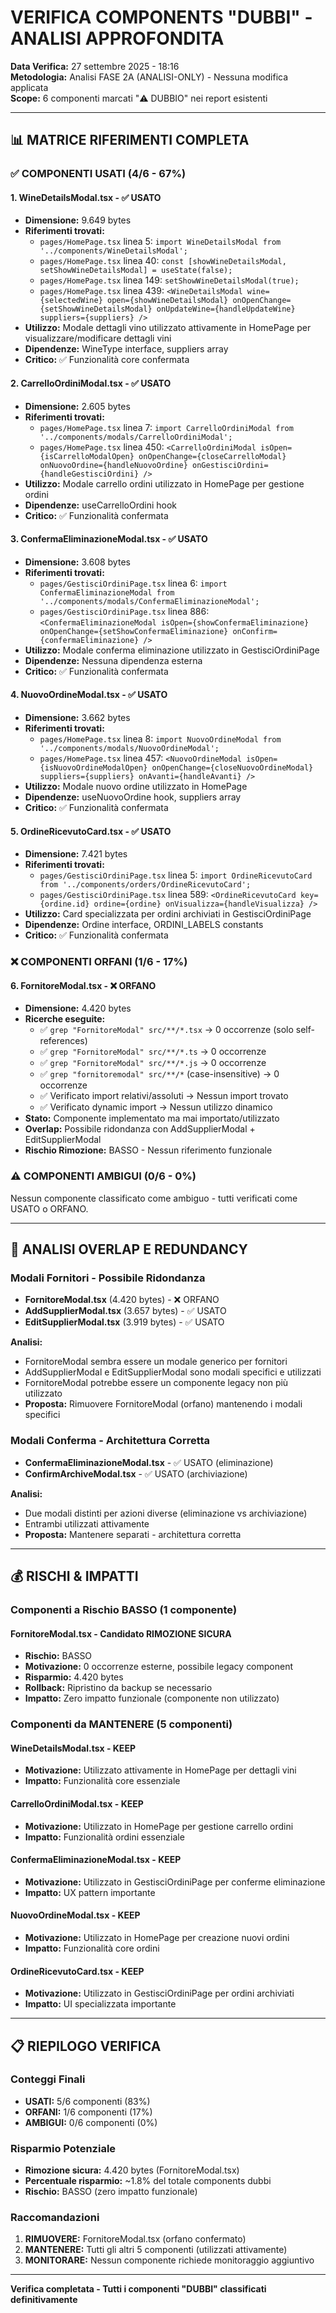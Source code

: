 # VERIFICA COMPONENTS "DUBBI" - ANALISI APPROFONDITA

**Data Verifica:** 27 settembre 2025 - 18:16  
**Metodologia:** Analisi FASE 2A (ANALISI-ONLY) - Nessuna modifica applicata  
**Scope:** 6 componenti marcati "⚠️ DUBBIO" nei report esistenti

---

## 📊 MATRICE RIFERIMENTI COMPLETA

### ✅ COMPONENTI USATI (4/6 - 67%)

#### **1. WineDetailsModal.tsx** - ✅ USATO
- **Dimensione:** 9.649 bytes
- **Riferimenti trovati:**
  - `pages/HomePage.tsx` linea 5: `import WineDetailsModal from '../components/WineDetailsModal';`
  - `pages/HomePage.tsx` linea 40: `const [showWineDetailsModal, setShowWineDetailsModal] = useState(false);`
  - `pages/HomePage.tsx` linea 149: `setShowWineDetailsModal(true);`
  - `pages/HomePage.tsx` linea 439: `<WineDetailsModal wine={selectedWine} open={showWineDetailsModal} onOpenChange={setShowWineDetailsModal} onUpdateWine={handleUpdateWine} suppliers={suppliers} />`
- **Utilizzo:** Modale dettagli vino utilizzato attivamente in HomePage per visualizzare/modificare dettagli vini
- **Dipendenze:** WineType interface, suppliers array
- **Critico:** ✅ Funzionalità core confermata

#### **2. CarrelloOrdiniModal.tsx** - ✅ USATO
- **Dimensione:** 2.605 bytes
- **Riferimenti trovati:**
  - `pages/HomePage.tsx` linea 7: `import CarrelloOrdiniModal from '../components/modals/CarrelloOrdiniModal';`
  - `pages/HomePage.tsx` linea 450: `<CarrelloOrdiniModal isOpen={isCarrelloModalOpen} onOpenChange={closeCarrelloModal} onNuovoOrdine={handleNuovoOrdine} onGestisciOrdini={handleGestisciOrdini} />`
- **Utilizzo:** Modale carrello ordini utilizzato in HomePage per gestione ordini
- **Dipendenze:** useCarrelloOrdini hook
- **Critico:** ✅ Funzionalità confermata

#### **3. ConfermaEliminazioneModal.tsx** - ✅ USATO
- **Dimensione:** 3.608 bytes
- **Riferimenti trovati:**
  - `pages/GestisciOrdiniPage.tsx` linea 6: `import ConfermaEliminazioneModal from '../components/modals/ConfermaEliminazioneModal';`
  - `pages/GestisciOrdiniPage.tsx` linea 886: `<ConfermaEliminazioneModal isOpen={showConfermaEliminazione} onOpenChange={setShowConfermaEliminazione} onConfirm={confermaEliminazione} />`
- **Utilizzo:** Modale conferma eliminazione utilizzato in GestisciOrdiniPage
- **Dipendenze:** Nessuna dipendenza esterna
- **Critico:** ✅ Funzionalità confermata

#### **4. NuovoOrdineModal.tsx** - ✅ USATO
- **Dimensione:** 3.662 bytes
- **Riferimenti trovati:**
  - `pages/HomePage.tsx` linea 8: `import NuovoOrdineModal from '../components/modals/NuovoOrdineModal';`
  - `pages/HomePage.tsx` linea 457: `<NuovoOrdineModal isOpen={isNuovoOrdineModalOpen} onOpenChange={closeNuovoOrdineModal} suppliers={suppliers} onAvanti={handleAvanti} />`
- **Utilizzo:** Modale nuovo ordine utilizzato in HomePage
- **Dipendenze:** useNuovoOrdine hook, suppliers array
- **Critico:** ✅ Funzionalità confermata

#### **5. OrdineRicevutoCard.tsx** - ✅ USATO
- **Dimensione:** 7.421 bytes
- **Riferimenti trovati:**
  - `pages/GestisciOrdiniPage.tsx` linea 5: `import OrdineRicevutoCard from '../components/orders/OrdineRicevutoCard';`
  - `pages/GestisciOrdiniPage.tsx` linea 589: `<OrdineRicevutoCard key={ordine.id} ordine={ordine} onVisualizza={handleVisualizza} />`
- **Utilizzo:** Card specializzata per ordini archiviati in GestisciOrdiniPage
- **Dipendenze:** Ordine interface, ORDINI_LABELS constants
- **Critico:** ✅ Funzionalità confermata

### ❌ COMPONENTI ORFANI (1/6 - 17%)

#### **6. FornitoreModal.tsx** - ❌ ORFANO
- **Dimensione:** 4.420 bytes
- **Ricerche eseguite:**
  - ✅ `grep "FornitoreModal" src/**/*.tsx` → 0 occorrenze (solo self-references)
  - ✅ `grep "FornitoreModal" src/**/*.ts` → 0 occorrenze
  - ✅ `grep "FornitoreModal" src/**/*.js` → 0 occorrenze
  - ✅ `grep "fornitoremodal" src/**/*` (case-insensitive) → 0 occorrenze
  - ✅ Verificato import relativi/assoluti → Nessun import trovato
  - ✅ Verificato dynamic import → Nessun utilizzo dinamico
- **Stato:** Componente implementato ma mai importato/utilizzato
- **Overlap:** Possibile ridondanza con AddSupplierModal + EditSupplierModal
- **Rischio Rimozione:** BASSO - Nessun riferimento funzionale

### ⚠️ COMPONENTI AMBIGUI (0/6 - 0%)

Nessun componente classificato come ambiguo - tutti verificati come USATO o ORFANO.

---

## 🔄 ANALISI OVERLAP E REDUNDANCY

### Modali Fornitori - Possibile Ridondanza
- **FornitoreModal.tsx** (4.420 bytes) - ❌ ORFANO
- **AddSupplierModal.tsx** (3.657 bytes) - ✅ USATO
- **EditSupplierModal.tsx** (3.919 bytes) - ✅ USATO

**Analisi:**
- FornitoreModal sembra essere un modale generico per fornitori
- AddSupplierModal e EditSupplierModal sono modali specifici e utilizzati
- FornitoreModal potrebbe essere un componente legacy non più utilizzato
- **Proposta:** Rimuovere FornitoreModal (orfano) mantenendo i modali specifici

### Modali Conferma - Architettura Corretta
- **ConfermaEliminazioneModal.tsx** - ✅ USATO (eliminazione)
- **ConfirmArchiveModal.tsx** - ✅ USATO (archiviazione)

**Analisi:**
- Due modali distinti per azioni diverse (eliminazione vs archiviazione)
- Entrambi utilizzati attivamente
- **Proposta:** Mantenere separati - architettura corretta

---

## 💰 RISCHI & IMPATTI

### Componenti a Rischio BASSO (1 componente)

#### **FornitoreModal.tsx** - Candidato RIMOZIONE SICURA
- **Rischio:** BASSO
- **Motivazione:** 0 occorrenze esterne, possibile legacy component
- **Risparmio:** 4.420 bytes
- **Rollback:** Ripristino da backup se necessario
- **Impatto:** Zero impatto funzionale (componente non utilizzato)

### Componenti da MANTENERE (5 componenti)

#### **WineDetailsModal.tsx** - KEEP
- **Motivazione:** Utilizzato attivamente in HomePage per dettagli vini
- **Impatto:** Funzionalità core essenziale

#### **CarrelloOrdiniModal.tsx** - KEEP
- **Motivazione:** Utilizzato in HomePage per gestione carrello ordini
- **Impatto:** Funzionalità ordini essenziale

#### **ConfermaEliminazioneModal.tsx** - KEEP
- **Motivazione:** Utilizzato in GestisciOrdiniPage per conferme eliminazione
- **Impatto:** UX pattern importante

#### **NuovoOrdineModal.tsx** - KEEP
- **Motivazione:** Utilizzato in HomePage per creazione nuovi ordini
- **Impatto:** Funzionalità core ordini

#### **OrdineRicevutoCard.tsx** - KEEP
- **Motivazione:** Utilizzato in GestisciOrdiniPage per ordini archiviati
- **Impatto:** UI specializzata importante

---

## 📋 RIEPILOGO VERIFICA

### Conteggi Finali
- **USATI:** 5/6 componenti (83%)
- **ORFANI:** 1/6 componenti (17%)
- **AMBIGUI:** 0/6 componenti (0%)

### Risparmio Potenziale
- **Rimozione sicura:** 4.420 bytes (FornitoreModal.tsx)
- **Percentuale risparmio:** ~1.8% del totale components dubbi
- **Rischio:** BASSO (zero impatto funzionale)

### Raccomandazioni
1. **RIMUOVERE:** FornitoreModal.tsx (orfano confermato)
2. **MANTENERE:** Tutti gli altri 5 componenti (utilizzati attivamente)
3. **MONITORARE:** Nessun componente richiede monitoraggio aggiuntivo

---

**Verifica completata - Tutti i componenti "DUBBI" classificati definitivamente**
